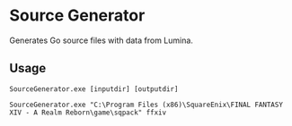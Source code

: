 # Source Generator
Generates Go source files with data from Lumina.
## Usage
`SourceGenerator.exe [inputdir] [outputdir]`

`SourceGenerator.exe "C:\Program Files (x86)\SquareEnix\FINAL FANTASY XIV - A Realm Reborn\game\sqpack" ffxiv`